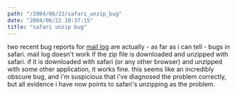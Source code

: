 ```yaml
---
path: "/2004/06/22/safari_unzip_bug" 
date: "2004/06/22 10:37:15" 
title: "safari unzip bug" 
---
```

<p>two recent bug reports for <a href="http://www.randomchaos.com/software/maillog/">mail log</a> are actually - as far as i can tell - bugs in safari. mail log doesn't work if the zip file is downloaded and unzipped with safari. if it is downloaded with safari (or any other browser) and unzipped with some other application, it works fine. this seems like an incredibly obscure bug, and i'm suspicious that i've diagnosed the problem correctly, but all evidence i have now points to safari's unzipping as the problem.</p>